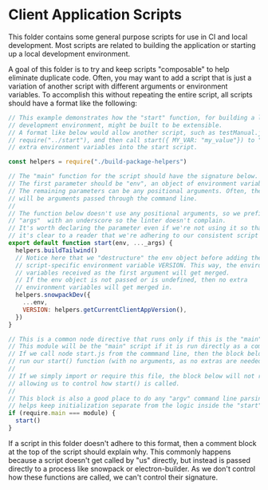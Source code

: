 # Client Application Scripts

This folder contains some general purpose scripts for use in CI and local development. Most scripts are related to building the application or starting up a local development environment.

A goal of this folder is to try and keep scripts "composable" to help eliminate duplicate code. Often, you may want to add a script that is just a variation of another script with different arguments or environment variables. To accomplish this without repeating the entire script, all scripts should have a format like the following:

```javascript
// This example demonstrates how the "start" function, for building a local
// development environment, might be built to be extensible.
// A format like below would allow another script, such as testManual.js, to
// require("../start"), and then call start({ MY_VAR: "my_value"}) to "inject"
// extra environment variables into the start script.

const helpers = require("./build-package-helpers")

// The "main" function for the script should have the signature below.
// The first parameter should be "env", an object of environment variables.
// The remaining parameters can be any positional arguments. Often, these
// will be arguments passed through the command line.
//
// The function below doesn't use any positional arguments, so we prefix
// "args"  with an underscore so the linter doesn't complain.
// It's worth declaring the parameter even if we're not using it so that
// it's clear to a reader that we're adhering to our consistent script syntax.
export default function start(env, ..._args) {
  helpers.buildTailwind()
  // Notice here that we "destructure" the env object before adding the
  // script-specific environment variable VERSION. This way, the environment
  // variables received as the first argument will get merged.
  // If the env object is not passed or is undefined, then no extra
  // environment variables will get merged in.
  helpers.snowpackDev({
    ...env,
    VERSION: helpers.getCurrentClientAppVersion(),
  })
}

// This is a common node directive that runs only if this is the "main" script.
// This module will be the "main" script if it is run directly as a command.
// If we call node start.js from the commmand line, then the block below will
// run our start() function (with no arguments, as no extras are needed).
//
// If we simply import or require this file, the block below will not run,
// allowing us to control how start() is called.
//
// This block is also a good place to do any "argv" command line parsing. This
// helps keep initialization separate from the logic inside the "start" function.
if (require.main === module) {
  start()
}
```

If a script in this folder doesn't adhere to this format, then a comment block at the top of the script should explain why. This commonly happens because a script doesn't get called by "us" directly, but instead is passed directly to a process like snowpack or electron-builder. As we don't control how these functions are called, we can't control their signature.
